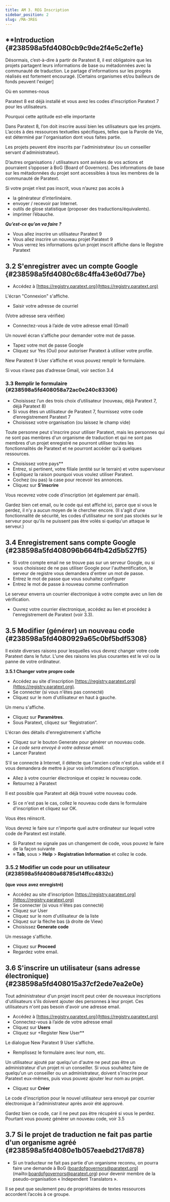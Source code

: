 ```yaml
---
title: AM 3. REG Inscription
sidebar_position: 2
slug: /MA-3REG
---
```


## \*\*Introduction {#238598a5fd4080cb9c9de2f4e5c2ef1e}

Désormais, c’est-à-dire à partir de Paratext 8, il est obligatoire que les projets partagent leurs informations de base ou métadonnées avec la communauté de traduction. Le partage d'informations sur les progrès réalisés est fortement encouragé. [Certains organismes et/ou bailleurs de fonds peuvent l'exiger]

Où en sommes-nous

Paratext 8 est déjà installé et vous avez les codes d’inscription Paratext 7 pour les utilisateurs.

Pourquoi cette aptitude est-elle importante

Dans Paratext 8, l’on doit inscrire aussi bien les utilisateurs que les projets. L’accès à des ressources textuelles spécifiques, telles que la Parole de Vie, est déterminé par l'organisation dont vous faites partie.

Les projets peuvent être inscrits par l'administrateur (ou un conseiller servant d'administrateur).

D’autres organisations / utilisateurs sont avisées de vos actions et pourraient s’opposer à BoG (Board of Governors). Des informations de base sur les métadonnées du projet sont accessibles à tous les membres de la communauté de Paratext.

Si votre projet n’est pas inscrit, vous n’aurez pas accès à

- la générateur d’interlinéaire.
- envoyer / recevoir par Internet.
- outils de glose statistique (proposer des traductions/équivalents).
- imprimer l’ébauche.

_**Qu’est-ce qu’on va faire ?**_

- Vous allez inscrire un utilisateur Paratext 9
- Vous allez inscrire un nouveau projet Paratext 9
- Vous verrez les informations qu’un projet inscrit affiche dans le Registre Paratext

## **3.2 S'enregistrer avec un compte Google** {#238598a5fd4080c68c4ffa43e60d77be}

- Accédez à [https://registry.paratext.org](https://registry.paratext.org)

L'écran "Connexion" s'affiche.

- Saisir votre adresse de courriel

(Votre adresse sera vérifiée)

- Connectez-vous à l’aide de votre adresse email (Gmail)

Un nouvel écran s'affiche pour demander votre mot de passe.

- Tapez votre mot de passe Google
- Cliquez sur Yes (Oui) pour autoriser Paratext à utiliser votre profile.

New Paratext 9 User s’affiche et vous pouvez remplir le formulaire.

Si vous n’avez pas d’adresse Gmail, voir section 3.4

### **3.3 Remplir le formulaire** {#238598a5fd408058a72ac0e240c83306}

- Choisissez l’un des trois choix d’utilisateur (nouveau, déjà Paratext 7, déjà Paratext 8)
- Si vous êtes un utilisateur de Paratext 7, fournissez votre code d’enregistrement Paratext 7
- Choisissez votre organisation (ou laissez le champ vide)

Toute personne peut s'inscrire pour utiliser Paratext, mais les personnes qui ne sont pas membres d'un organisme de traduction et qui ne sont pas membres d'un projet enregistré ne pourront utiliser toutes les fonctionnalités de Paratext et ne pourront accéder qu'à quelques ressources.

- Choisissez votre pays\*\*
- Entrez, si pertinent, votre filiale (entité sur le terrain) et votre superviseur
- Expliquez la raison pourquoi vous voulez utiliser Paratext.
- Cochez (ou pas) la case pour recevoir les annonces.
- Cliquez sur **S'inscrire**

Vous recevrez votre code d’inscription (et également par émail).

Gardez bien cet email, ou le code qui est affiché ici, parce que si vous le perdez, il n'y a aucun moyen de le chercher encore. (Il s'agit d'une fonctionnalité de sécurité, les codes d’utilisateur ne sont pas stockés sur le serveur pour qu'ils ne puissent pas être volés si quelqu'un attaque le serveur.)

## **3.4 Enregistrement sans compte Google** {#238598a5fd408096b664fb42d5b527f5}

- Si votre compte email ne se trouve pas sur un serveur Google, ou si vous choisissez de ne pas utiliser Google pour l'authentification, le serveur de registre vous demandera d'entrer un mot de passe.
- Entrez le mot de passe que vous souhaitez configurer
- Entrez le mot de passe à nouveau comme confirmation

Le serveur enverra un courrier électronique à votre compte avec un lien de vérification.

- Ouvrez votre courrier électronique, accédez au lien et procédez à l'enregistrement de Paratext (voir 3.3).

## **3.5 Modifier (générer) un nouveau code** {#238598a5fd4080929a65c0bf5bdf5308}

Il existe diverses raisons pour lesquelles vous devrez changer votre code Paratext dans le futur. L'une des raisons les plus courantes est le vol ou la panne de votre ordinateur.

**3.5.1 Changer votre propre code**

- Accédez au site d'inscription [https://registry.paratext.org](https://registry.paratext.org).
- Se connecter (si vous n'êtes pas connecté)
- Cliquez sur le nom d'utilisateur en haut à gauche.

Un menu s'affiche.

- Cliquez sur **Paramètres**.
- Sous Paratext, cliquez sur ‘Registration”.

L'écran des détails d'enregistrement s'affiche

- Cliquez sur le bouton Generate pour générer un nouveau code.
- _Le code sera envoyé à votre adresse email._
- Lancer Paratext

S'il se connecte à Internet, il détecte que l'ancien code n'est plus valide et il vous demandera de mettre à jour vos informations d'inscription.

- Allez à votre courrier électronique et copiez le nouveau code.
- Retournez à Paratext

Il est possible que Paratext ait déjà trouvé votre nouveau code.

- Si ce n'est pas le cas, collez le nouveau code dans le formulaire d'inscription et cliquez sur OK.

Vous êtes réinscrit.

Vous devrez le faire sur n'importe quel autre ordinateur sur lequel votre code de Paratext est installé.

- Si Paratext ne signale pas un changement de code, vous pouvez le faire de la façon suivante
- **≡ Tab**, sous &gt; **Help** &gt; **Registration Information** et collez le code.

### **3.5.2 Modifier un code pour un utilisateur**  {#238598a5fd4080a68785d14ffcc4832c}

**(que** _**vous**_ **avez enregistré)**

- Accédez au site d'inscription [https://registry.paratext.org](https://registry.paratext.org)
- Se connecter (si vous n'êtes pas connecté)
- Cliquez sur User
- Cliquez sur le nom d'utilisateur de la liste
- Cliquez sur la flèche bas (à droite de View)
- Choisissez **Generate code**

Un message s'affiche.

- Cliquez sur **Proceed**
- Regardez votre email.

## **3.6 S'inscrire un utilisateur (sans adresse électronique)** {#238598a5fd408015a37cf2ede7ea2e0e}

Tout administrateur d'un projet inscrit peut créer de nouveaux inscriptions d'utilisateurs s'ils doivent ajouter des personnes à leur projet. Ces utilisateurs n'ont pas besoin d'avoir une adresse email.

- Accédez à [https://registry.paratext.org](https://registry.paratext.org)
- Connectez-vous à l’aide de votre adresse email
- Cliquez sur **Users**
- Cliquez sur +Register New User\*\*

Le dialogue New Paratext 9 User s’affiche.

- Remplissez le formulaire avec leur nom, etc.

Un utilisateur ajouté par quelqu'un d'autre ne peut pas être un administrateur d'un projet ni un conseiller. Si vous souhaitez faire de quelqu'un un conseiller ou un administrateur, doivent s'inscrire pour Paratext eux-mêmes, puis vous pouvez ajouter leur nom au projet.

- Cliquez sur **Créer**

Le code d’inscription pour le nouvel utilisateur sera envoyé par courrier électronique à l'administrateur après avoir été approuvé.

Gardez bien ce code, car il ne peut pas être récupéré si vous le perdez. Pourtant vous pouvez générer un nouveau code, voir 3.5

## **3.7 Si le projet de traduction ne fait pas partie d'un organisme agréé** {#238598a5fd4080e1b057eaebd217d878}

- Si un traducteur ne fait pas partie d'un organisme reconnu, on pourra faire une demande à BoG (boardofgovernors@paratext.org](mailto:boardofgovernors@paratext.org) pour devenir membre de la pseudo-organisation « Independent Translators ».

Il se peut que seulement peu de propriétaires de textes ressources accordent l’accès à ce groupe.

